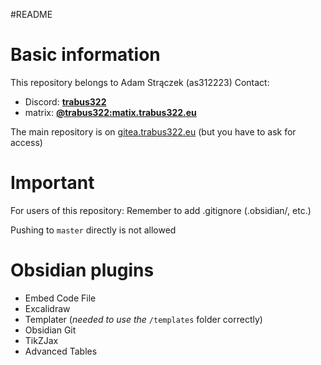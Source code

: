 #README

# Basic information

This repository belongs to Adam Strączek (as312223)
Contact:

- Discord: [**trabus322**](https://discord.com/users/247381425228218368)
- matrix: [**@trabus322:matix.trabus322.eu**](https://matrix.to/#/@trabus322:matrix.trabus322.eu)

The main repository is on [gitea.trabus322.eu](https://gitea.trabus322.eu/inf9rmatics/as312223Notes) (but you have to ask for access)

# Important

For users of this repository:
Remember to add .gitignore (.obsidian/, etc.)

Pushing to `master` directly is not allowed

# Obsidian plugins

- Embed Code File
- Excalidraw
- Templater (*needed to use the* `/templates` folder correctly)
- Obsidian Git
- TikZJax
- Advanced Tables